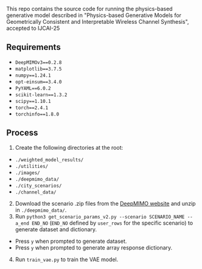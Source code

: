 This repo contains the source code for running the physics-based generative model described in "Physics-based Generative Models for Geometrically Consistent and Interpretable Wireless Channel Synthesis", accepted to IJCAI-25

## Requirements
- `DeepMIMOv3==0.2.8`
- `matplotlib==3.7.5`
- `numpy==1.24.1`
- `opt-einsum==3.4.0`
- `PyYAML==6.0.2`
- `scikit-learn==1.3.2`
- `scipy==1.10.1`
- `torch==2.4.1`
- `torchinfo==1.8.0`


## Process
1. Create the following directories at the root:
  - `./weighted_model_results/`
  - `./utilities/`
  - `./images/`
  - `./deepmimo_data/`
  - `./city_scenarios/`
  - `./channel_data/`
2. Download the scenario .zip files from the [DeepMIMO website](https://www.deepmimo.net/) and unzip in `./deepmimo_data/`.
3. Run `python3 get_scenario_params_v2.py --scenario SCENARIO_NAME --a_end END_NO` (`END_NO` defined by `user_rows` for the specific scenario) to generate dataset and dictionary.
  - Press `y` when prompted to generate dataset.
  - Press `y` when prompted to generate array response dictionary.
4. Run `train_vae.py` to train the VAE model.
